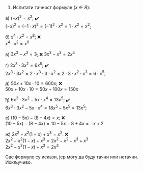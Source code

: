 1. Испитати тачност формуле $(x \in R)$:

а) $(-х)^2 = х^2$; :heavy_check_mark: <br>
$(-х)^2 = (-1 \cdot х)^2 = (-1)^2 \cdot х^2 = 1 \cdot х^2 = х^2$; 

б) $х^4 \cdot х^2 = х^8$; :x:<br>
$х^4 \cdot х^2 = х^6$

в) $3х^3 - х^3 = 3$; :x:
$3х^3 - х^3 = 2х^3$

г) $2х^3 \cdot 3х^2 = 6х^5$; :heavy_check_mark: <br> 
$2х^3 \cdot 3х^2 = 2 \cdot х^3 \cdot 3 \cdot х^2 = 2 \cdot 3 \cdot  х^2 \cdot х^3 = 6 \cdot х^5$; 

д) $50x+10x \cdot 10 = 600x$; :x:<br>
$50x+10x \cdot 10 = 50x + 100x = 150x$

ђ) $6x^3 \cdot 3x^2-5x \cdot x^4 = 13х^5$; :heavy_check_mark: <br>
$6x^3 \cdot 3x^2-5x \cdot x^4 = 18x^5 - 5x^5 = 13х^5$;

е) $(10-5x)-(8-4x) = х$; :x:<br>
$(10-5x)-(8-4x) = 10-5x-8+4x = -x+2$

ж) $2x^2 - х^2(1 - х) + х^3 = х^2$. :x:<br>
$2x^2 - х^2(1 - х) + х^3 = 2x^2- х^2+ х^3+ х^3$<br>
$2x^2 - х^2(1 - х) + х^3 = 2х^3$

Све формуле су искази, јер могу да буду тачни или нетачни. Искључиво.

